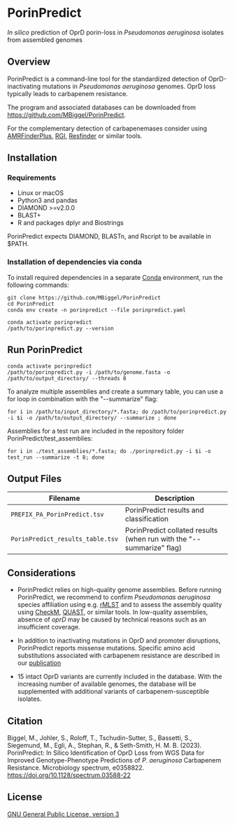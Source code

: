# PorinPredict

*In silico* prediction of OprD porin-loss in *Pseudomonas aeruginosa* isolates from assembled genomes

## Overview

PorinPredict is a command-line tool for the standardized detection of OprD-inactivating mutations in *Pseudomonas aeruginosa* genomes.
OprD loss typically leads to carbapenem resistance.

The program and associated databases can be downloaded from https://github.com/MBiggel/PorinPredict.

For the complementary detection of carbapenemases consider using
[AMRFinderPlus](https://github.com/ncbi/amr#ncbi-antimicrobial-resistance-gene-finder-amrfinderplus),
[RGI](https://card.mcmaster.ca/analyze/rgi),
[Resfinder](https://cge.cbs.dtu.dk/services/ResFinder/)
or similar tools. 


## Installation

### Requirements

* Linux or macOS
* Python3 and pandas 
* DIAMOND >=v2.0.0
* BLAST+
* R and packages dplyr and Biostrings

PorinPredict expects DIAMOND, BLASTn, and Rscript to be available in $PATH.

### Installation of dependencies via conda

To install required dependencies in a separate [Conda](https://conda.io/docs/install/quick.html) environment, run the following commands:
```
git clone https://github.com/MBiggel/PorinPredict
cd PorinPredict
conda env create -n porinpredict --file porinpredict.yaml

conda activate porinpredict
/path/to/porinpredict.py --version
```


## Run PorinPredict

```
conda activate porinpredict
/path/to/porinpredict.py -i /path/to/genome.fasta -o /path/to/output_directory/ --threads 8
```

To analyze multiple assemblies and create a summary table, you can use a for loop in combination with the "--summarize" flag:
```
for i in /path/to/input_directory/*.fasta; do /path/to/porinpredict.py -i $i -o /path/to/output_directory/ --summarize ; done
```

Assemblies for a test run are included in the repository folder PorinPredict/test_assemblies:
```
for i in ./test_assemblies/*.fasta; do ./porinpredict.py -i $i -o test_run --summarize -t 8; done
```

## Output Files

Filename | Description
---------|------------
`PREFIX_PA_PorinPredict.tsv` | PorinPredict results and classification
`PorinPredict_results_table.tsv` | PorinPredict collated results (when run with the "--summarize" flag)

## Considerations

* PorinPredict relies on high-quality genome assemblies. Before running PorinPredict, we recommend to confirm *Pseudomonas aeruginosa* species affiliation using e.g. [rMLST](https://pubmlst.org/species-id) and to assess the assembly quality using [CheckM](https://github.com/Ecogenomics/CheckM/wiki), [QUAST](http://quast.sourceforge.net/), or similar tools. In low-quality assemblies, absence of *oprD* may be caused by technical reasons such as an insufficient coverage.

* In addition to inactivating mutations in OprD and promoter disruptions, PorinPredict reports missense mutations. Specific amino acid substitutions associated with carbapenem resistance are described in our [publication](https://doi.org/10.1128/spectrum.03588-22)

* 15 intact OprD variants are currently included in the database. With the increasing number of available genomes, the database will be supplemented with additional variants of carbapenem-susceptible isolates.

## Citation

Biggel, M., Johler, S., Roloff, T., Tschudin-Sutter, S., Bassetti, S., Siegemund, M., Egli, A., Stephan, R., & Seth-Smith, H. M. B. (2023). PorinPredict: In Silico Identification of OprD Loss from WGS Data for Improved Genotype-Phenotype Predictions of *P. aeruginosa* Carbapenem Resistance. Microbiology spectrum, e0358822. https://doi.org/10.1128/spectrum.03588-22

## License

[GNU General Public License, version 3](https://www.gnu.org/licenses/gpl-3.0.html)
